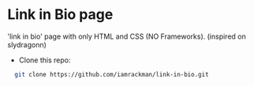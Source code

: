 # Link in Bio page

'link in bio' page with only HTML and CSS (NO Frameworks). (inspired on slydragonn)

- Clone this repo:

```bash
  git clone https://github.com/iamrackman/link-in-bio.git
```

